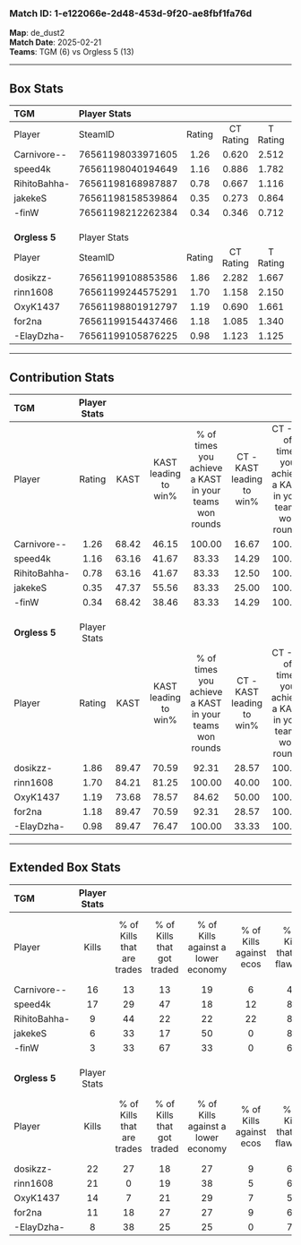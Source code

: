 ### Match ID: 1-e122066e-2d48-453d-9f20-ae8fbf1fa76d  
**Map**: de_dust2  
**Match Date**: 2025-02-21  
**Teams**: TGM (6) vs Orgless 5 (13)  

---  

## Box Stats  

| **TGM**       | Player Stats      |        |           |          |       |       |       |         |        |      |     |
| :- | :- | :-: | :-: | :-: | :-: | :-: | :-: | :-: | :-: | :-: | :-: |
| Player        | SteamID           | Rating | CT Rating | T Rating | KAST  |  ADR  | Kills | Assists | Deaths | K/D  | HS% |
| Carnivore--   | 76561198033971605 |  1.26  |   0.620   |  2.512   | 68.42 | 108.7 |  16   |    3    |   14   | 1.14 | 68  |
| speed4k       | 76561198040194649 |  1.16  |   0.886   |  1.782   | 63.16 | 75.2  |  17   |    3    |   14   | 1.21 | 41  |
| RihitoBahha-  | 76561198168987887 |  0.78  |   0.667   |  1.116   | 63.16 | 58.7  |   9   |    4    |   13   | 0.69 | 66  |
| jakekeS       | 76561198158539864 |  0.35  |   0.273   |  0.864   | 47.37 | 39.4  |   6   |    4    |   17   | 0.35 | 16  |
| -finW         | 76561198212262384 |  0.34  |   0.346   |  0.712   | 68.42 | 31.5  |   3   |    9    |   18   | 0.17 | 100 |
|               |                   |        |           |          |       |       |       |         |        |      |     |
|               |                   |        |           |          |       |       |       |         |        |      |     |
|               |                   |        |           |          |       |       |       |         |        |      |     |
| **Orgless 5** | Player Stats      |        |           |          |       |       |       |         |        |      |     |
| Player        | SteamID           | Rating | CT Rating | T Rating | KAST  |  ADR  | Kills | Assists | Deaths | K/D  | HS% |
| dosikzz-      | 76561199108853586 |  1.86  |   2.282   |  1.667   | 89.47 | 109.9 |  22   |    4    |   8    | 2.75 | 36  |
| rinn1608      | 76561199244575291 |  1.70  |   1.158   |  2.150   | 84.21 | 106.0 |  21   |    2    |   10   | 2.10 | 57  |
| OxyK1437      | 76561198801912797 |  1.19  |   0.690   |  1.661   | 73.68 | 89.5  |  14   |    6    |   13   | 1.08 | 92  |
| for2na        | 76561199154437466 |  1.18  |   1.085   |  1.340   | 89.47 | 63.0  |  11   |    3    |   9    | 1.22 | 63  |
| -ElayDzha-    | 76561199105876225 |  0.98  |   1.123   |  1.125   | 89.47 | 55.1  |   8   |    7    |   11   | 0.73 | 50  |
---  

## Contribution Stats  

| **TGM**       | Player Stats |       |                      |                                                        |                           |                                                             |                          |                                                            |
| :- | :-: | :-: | :-: | :-: | :-: | :-: | :-: | :-: |
| Player        |    Rating    | KAST  | KAST leading to win% | % of times you achieve a KAST in your teams won rounds | CT - KAST leading to win% | CT - % of times you achieve a KAST in your teams won rounds | T - KAST leading to win% | T - % of times you achieve a KAST in your teams won rounds |
| Carnivore--   |     1.26     | 68.42 |        46.15         |                         100.00                         |           16.67           |                           100.00                            |          71.43           |                           100.00                           |
| speed4k       |     1.16     | 63.16 |        41.67         |                         83.33                          |           14.29           |                           100.00                            |          80.00           |                           80.00                            |
| RihitoBahha-  |     0.78     | 63.16 |        41.67         |                         83.33                          |           12.50           |                           100.00                            |          100.00          |                           80.00                            |
| jakekeS       |     0.35     | 47.37 |        55.56         |                         83.33                          |           25.00           |                           100.00                            |          80.00           |                           80.00                            |
| -finW         |     0.34     | 68.42 |        38.46         |                         83.33                          |           14.29           |                           100.00                            |          66.67           |                           80.00                            |
|               |              |       |                      |                                                        |                           |                                                             |                          |                                                            |
|               |              |       |                      |                                                        |                           |                                                             |                          |                                                            |
|               |              |       |                      |                                                        |                           |                                                             |                          |                                                            |
| **Orgless 5** | Player Stats |       |                      |                                                        |                           |                                                             |                          |                                                            |
| Player        |    Rating    | KAST  | KAST leading to win% | % of times you achieve a KAST in your teams won rounds | CT - KAST leading to win% | CT - % of times you achieve a KAST in your teams won rounds | T - KAST leading to win% | T - % of times you achieve a KAST in your teams won rounds |
| dosikzz-      |     1.86     | 89.47 |        70.59         |                         92.31                          |           28.57           |                           100.00                            |          100.00          |                           90.91                            |
| rinn1608      |     1.70     | 84.21 |        81.25         |                         100.00                         |           40.00           |                           100.00                            |          100.00          |                           100.00                           |
| OxyK1437      |     1.19     | 73.68 |        78.57         |                         84.62                          |           50.00           |                           100.00                            |          90.00           |                           81.82                            |
| for2na        |     1.18     | 89.47 |        70.59         |                         92.31                          |           28.57           |                           100.00                            |          100.00          |                           90.91                            |
| -ElayDzha-    |     0.98     | 89.47 |        76.47         |                         100.00                         |           33.33           |                           100.00                            |          100.00          |                           100.00                           |
---  

## Extended Box Stats  

| **TGM**       | Player Stats |                            |                            |                                    |                         |                              |                                 |        |                             |                                     |                          |                               |                            |
| :- | :-: | :-: | :-: | :-: | :-: | :-: | :-: | :-: | :-: | :-: | :-: | :-: | :-: |
| Player        |    Kills     | % of Kills that are trades | % of Kills that got traded | % of Kills against a lower economy | % of Kills against ecos | % of Kills that are flawless | % of Kills that are close duels | Deaths | % of Deaths that get traded | % of Deaths against a lower economy | % of Deaths against ecos | % of Deaths that are flawless | % of Deaths that are close |
| Carnivore--   |      16      |             13             |             13             |                 19                 |            6            |              44              |               13                |   14   |             14              |                  7                  |            0             |              43               |             7              |
| speed4k       |      17      |             29             |             47             |                 18                 |           12            |              88              |                0                |   14   |             14              |                 14                  |            7             |              71               |             0              |
| RihitoBahha-  |      9       |             44             |             22             |                 22                 |           22            |              89              |                0                |   13   |             15              |                 15                  |            0             |              54               |             8              |
| jakekeS       |      6       |             33             |             17             |                 50                 |            0            |              83              |                0                |   17   |             29              |                 12                  |            6             |              82               |             6              |
| -finW         |      3       |             33             |             67             |                 33                 |            0            |              67              |                0                |   18   |             28              |                 17                  |            6             |              61               |             6              |
|               |              |                            |                            |                                    |                         |                              |                                 |        |                             |                                     |                          |                               |                            |
|               |              |                            |                            |                                    |                         |                              |                                 |        |                             |                                     |                          |                               |                            |
|               |              |                            |                            |                                    |                         |                              |                                 |        |                             |                                     |                          |                               |                            |
| **Orgless 5** | Player Stats |                            |                            |                                    |                         |                              |                                 |        |                             |                                     |                          |                               |                            |
| Player        |    Kills     | % of Kills that are trades | % of Kills that got traded | % of Kills against a lower economy | % of Kills against ecos | % of Kills that are flawless | % of Kills that are close duels | Deaths | % of Deaths that get traded | % of Deaths against a lower economy | % of Deaths against ecos | % of Deaths that are flawless | % of Deaths that are close |
| dosikzz-      |      22      |             27             |             18             |                 27                 |            9            |              68              |                5                |   8    |             13              |                 25                  |            0             |              75               |             0              |
| rinn1608      |      21      |             0              |             19             |                 38                 |            5            |              62              |                5                |   10   |             30              |                 10                  |            0             |              80               |             10             |
| OxyK1437      |      14      |             7              |             21             |                 29                 |            7            |              50              |                0                |   13   |             31              |                 23                  |            8             |              85               |             0              |
| for2na        |      11      |             18             |             27             |                 27                 |            9            |              64              |               18                |   9    |             22              |                 22                  |            0             |              67               |             11             |
| -ElayDzha-    |      8       |             38             |             25             |                 25                 |            0            |              75              |                0                |   11   |             45              |                 27                  |            0             |              55               |             0              |
